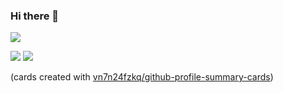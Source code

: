 ### Hi there 👋

![](http://github-profile-summary-cards.vercel.app/api/cards/profile-details?username=ottojo&theme=default)

![](http://github-profile-summary-cards.vercel.app/api/cards/stats?username=ottojo&theme=default)
![](http://github-profile-summary-cards.vercel.app/api/cards/most-commit-language?username=ottojo&theme=default)

(cards created with [vn7n24fzkq/github-profile-summary-cards](https://github.com/vn7n24fzkq/github-profile-summary-cards))
